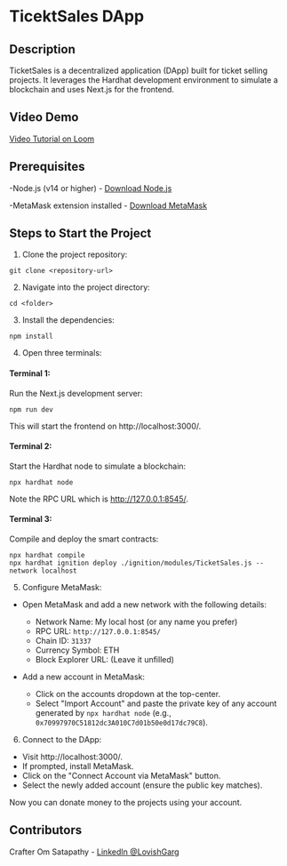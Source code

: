 # TicektSales DApp
## Description
TicketSales is a decentralized application (DApp) built for ticket selling projects. It leverages the Hardhat development environment to simulate a blockchain and uses Next.js for the frontend.

## Video Demo
[Video Tutorial on Loom](https://www.loom.com/share/228f63789248477cab997071e06ca716?sid=cd8829d9-a5a7-4f87-97bb-9cba53c6f378)

## Prerequisites
-Node.js (v14 or higher) - [Download Node.js](https://nodejs.org/en)

-MetaMask extension installed - [Download MetaMask](https://metamask.io/download/)

## Steps to Start the Project
1. Clone the project repository:

```
git clone <repository-url>
```
2. Navigate into the project directory:

```
cd <folder>
```
3. Install the dependencies:
```
npm install
```
4. Open three terminals:

#### Terminal 1: 
Run the Next.js development server:
```
npm run dev
```
This will start the frontend on http://localhost:3000/.

#### Terminal 2: 
Start the Hardhat node to simulate a blockchain:
```
npx hardhat node
```
Note the RPC URL which is http://127.0.0.1:8545/.

#### Terminal 3: 
Compile and deploy the smart contracts:
```
npx hardhat compile
npx hardhat ignition deploy ./ignition/modules/TicketSales.js --network localhost
```
5. Configure MetaMask:

* Open MetaMask and add a new network with the following details:
  - Network Name: My local host (or any name you prefer)
  - RPC URL: `http://127.0.0.1:8545/`
  - Chain ID: `31337`
  - Currency Symbol: ETH
  - Block Explorer URL: (Leave it unfilled)
    
* Add a new account in MetaMask:
  - Click on the accounts dropdown at the top-center.
  - Select "Import Account" and paste the private key of any account generated by `npx hardhat node` (e.g., `0x70997970C51812dc3A010C7d01b50e0d17dc79C8`).

6. Connect to the DApp:

  - Visit http://localhost:3000/.
  - If prompted, install MetaMask.
  - Click on the "Connect Account via MetaMask" button.
  - Select the newly added account (ensure the public key matches).

Now you can donate money to the projects using your account.

## Contributors
Crafter Om Satapathy - [LinkedIn @LovishGarg](https://www.linkedin.com/in/lovish-garg-480b37249?utm_source=share&utm_campaign=share_via&utm_content=profile&utm_medium=android_app)
